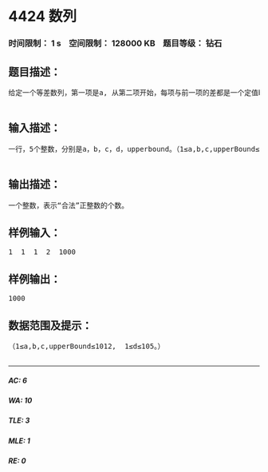 # 4424 数列   
### 时间限制： 1 s&nbsp;&nbsp;&nbsp;&nbsp;空间限制： 128000 KB&nbsp;&nbsp;&nbsp;&nbsp;题目等级： 钻石  
## 题目描述：  

<pre>
给定一个等差数列，第一项是a, 从第二项开始，每项与前一项的差都是一个定值b。如果用数学形式来表示，那么可以表示成 a + b × x , 其中 x≧0，且是整数。例如： a = 1, b=2, 那么这个等差数列就是：1，3，5，7，9…再给定一个等比数列，第一项是c, 从第二项开始，每项是前一项的d倍。如果用数学形式来表示等比数列，则是 c ×（dy）。 其中 y≧0, 且是整数。例如： c = 2, d = 3, 那么这个等比数列就是：2，6，18，54…你的任务是计算在1至upperbound内的正整数，有多少正整数是“合法”的？所谓的“合法”是指：该整数属于上面给定的等差数列的某项或者属于等比数列的某项，或者既属于等差数列的项也属于等比数列的项。  

</pre>
  
  
## 输入描述：  

<pre>
一行，5个整数，分别是a，b，c，d，upperbound。（1≤a,b,c,upperBound≤1012,  1≤d≤105。）对于80%的数据，1≤upperBound≤1000000。  

</pre>
  
  
## 输出描述：  

<pre>
一个整数，表示“合法”正整数的个数。
</pre>
  
  
## 样例输入：  

<pre>
1  1  1  2  1000
</pre>
  
  
## 样例输出：  

<pre>
1000
</pre>
  
  
## 数据范围及提示：  

<pre>
（1≤a,b,c,upperBound≤1012,  1≤d≤105。）  

</pre>
  
  
***  

##### AC: 6  
##### WA: 10  
##### TLE: 3  
##### MLE: 1  
##### RE: 0  
